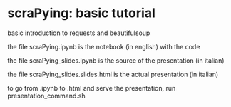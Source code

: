 # scraPying: basic tutorial

basic introduction to requests and beautifulsoup

the file scraPying.ipynb is the notebook (in english) with the code

the file scraPying_slides.ipynb is the source of the presentation (in italian)

the file scraPying_slides.slides.html is the actual presentation (in italian)

to go from .ipynb to .html and serve the presentation, run presentation_command.sh

